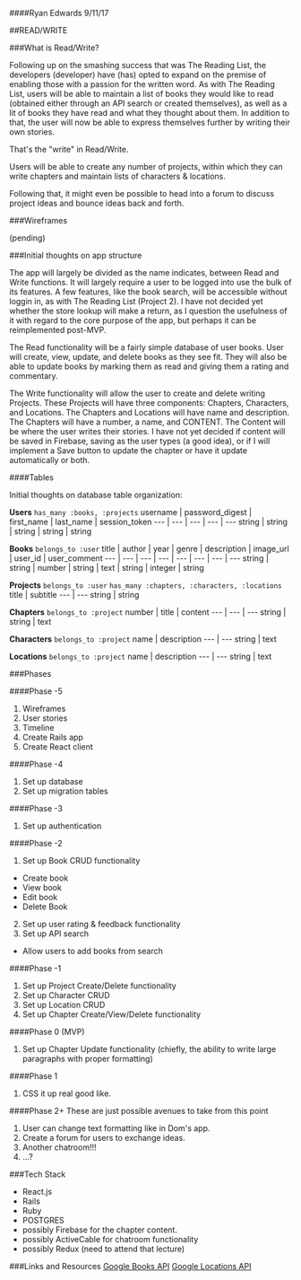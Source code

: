 ####Ryan Edwards 9/11/17

##READ/WRITE

###What is Read/Write?

Following up on the smashing success that was The Reading List, the developers (developer) have (has) opted to expand on the premise of enabling those with a passion for the written word. As with The Reading List, users will be able to maintain a list of books they would like to read (obtained either through an API search or created themselves), as well as a lit of books they have read and what they thought about them. In addition to that, the user will now be able to express themselves further by writing their own stories.

That's the "write" in Read/Write.

Users will be able to create any number of projects, within which they can write chapters and maintain lists of characters & locations.

Following that, it might even be possible to head into a forum to discuss project ideas and bounce ideas back and forth.

###Wireframes

(pending)

###Initial thoughts on app structure

The app will largely be divided as the name indicates, between Read and Write functions. It will largely require a user to be logged into use the bulk of its features. A few features, like the book search, will be accessible without loggin in, as with The Reading List (Project 2). I have not decided yet whether the store lookup will make a return, as I question the usefulness of it with regard to the core purpose of the app, but perhaps it can be reimplemented post-MVP.

The Read functionality will be a fairly simple database of user books. User will create, view, update, and delete books as they see fit. They will also be able to update books by marking them as read and giving them a rating and commentary.

The Write functionality will allow the user to create and delete writing Projects. These Projects will have three components: Chapters, Characters, and Locations. The Chapters and Locations will have name and description. The Chapters will have a number, a name, and CONTENT. The Content will be where the user writes their stories. I have not yet decided if content will be saved in Firebase, saving as the user types (a good idea), or if I will implement a Save button to update the chapter or have it update automatically or both.

####Tables

Initial thoughts on database table organization:

**Users** `has_many :books, :projects`
username | password_digest | first_name | last_name | session_token
--- | --- | --- | --- | ---
string | string | string | string | string

**Books** `belongs_to :user`
title | author | year | genre | description | image_url | user_id | user_comment
--- | --- | --- | --- | --- | --- | --- | ---
string | string | number | string | text | string | integer | string

**Projects** `belongs_to :user` `has_many :chapters, :characters, :locations`
title | subtitle
--- | ---
string | string

**Chapters** `belongs_to :project`
number | title | content
--- | --- | ---
string | string | text

**Characters** `belongs_to :project`
name | description
--- | ---
string | text

**Locations** `belongs_to :project`
name | description
--- | ---
string | text

###Phases

####Phase -5
1. Wireframes
2. User stories
3. Timeline
4. Create Rails app
5. Create React client

####Phase -4
1. Set up database
2. Set up migration tables

####Phase -3
1. Set up authentication

####Phase -2
1. Set up Book CRUD functionality
  * Create book
  * View book
  * Edit book
  * Delete Book
2. Set up user rating & feedback functionality
3. Set up API search
  * Allow users to add books from search

####Phase -1
1. Set up Project Create/Delete functionality
2. Set up Character CRUD
3. Set up Location CRUD
4. Set up Chapter Create/View/Delete functionality

####Phase 0 (MVP)
1. Set up Chapter Update functionality (chiefly, the ability to write large paragraphs with proper formatting)

####Phase 1
1. CSS it up real good like.

####Phase 2+
These are just possible avenues to take from this point
1. User can change text formatting like in Dom's app.
2. Create a forum for users to exchange ideas.
3. Another chatroom!!!
3. ...?

###Tech Stack
* React.js
* Rails
* Ruby
* POSTGRES
* possibly Firebase for the chapter content.
* possibly ActiveCable for chatroom functionality
* possibly Redux (need to attend that lecture)

###Links and Resources
[Google Books API](https://developers.google.com/books/)
[Google Locations API](https://developers.google.com/maps/)


